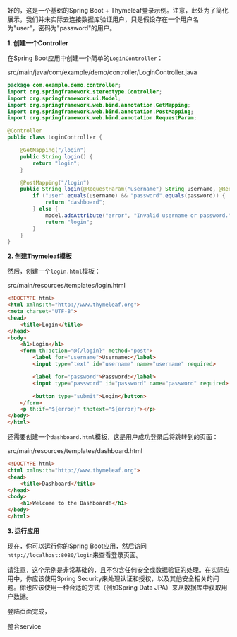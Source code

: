 好的，这是一个基础的Spring Boot + Thymeleaf登录示例。注意，此处为了简化展示，我们并未实际去连接数据库验证用户，只是假设存在一个用户名为"user"，密码为"password"的用户。

**1. 创建一个Controller**

在Spring Boot应用中创建一个简单的`LoginController`：


src/main/java/com/example/demo/controller/LoginController.java
```java
package com.example.demo.controller;
import org.springframework.stereotype.Controller;
import org.springframework.ui.Model;
import org.springframework.web.bind.annotation.GetMapping;
import org.springframework.web.bind.annotation.PostMapping;
import org.springframework.web.bind.annotation.RequestParam;

@Controller
public class LoginController {

    @GetMapping("/login")
    public String login() {
        return "login";
    }

    @PostMapping("/login")
    public String login(@RequestParam("username") String username, @RequestParam("password") String password, Model model) {
        if ("user".equals(username) && "password".equals(password)) {
            return "dashboard";
        } else {
            model.addAttribute("error", "Invalid username or password.");
            return "login";
        }
    }
}
```

**2. 创建Thymeleaf模板**

然后，创建一个`login.html`模板：

src/main/resources/templates/login.html
```html
<!DOCTYPE html>
<html xmlns:th="http://www.thymeleaf.org">
<meta charset="UTF-8">
<head>
    <title>Login</title>
</head>
<body>
    <h1>Login</h1>
    <form th:action="@{/login}" method="post">
        <label for="username">Username:</label>
        <input type="text" id="username" name="username" required>

        <label for="password">Password:</label>
        <input type="password" id="password" name="password" required>

        <button type="submit">Login</button>
    </form>
    <p th:if="${error}" th:text="${error}"></p>
</body>
</html>
```

还需要创建一个`dashboard.html`模板，这是用户成功登录后将跳转到的页面：

src/main/resources/templates/dashboard.html
```html
<!DOCTYPE html>
<html xmlns:th="http://www.thymeleaf.org">
<head>
    <title>Dashboard</title>
</head>
<body>
    <h1>Welcome to the Dashboard!</h1>
</body>
</html>
```

**3. 运行应用**

现在，你可以运行你的Spring Boot应用，然后访问`http://localhost:8080/login`来查看登录页面。

请注意，这个示例是非常基础的，且不包含任何安全或数据验证的处理。在实际应用中，你应该使用Spring Security来处理认证和授权，以及其他安全相关的问题。你也应该使用一种合适的方式（例如Spring Data JPA）来从数据库中获取用户数据。


登陆页面完成，

整合service
